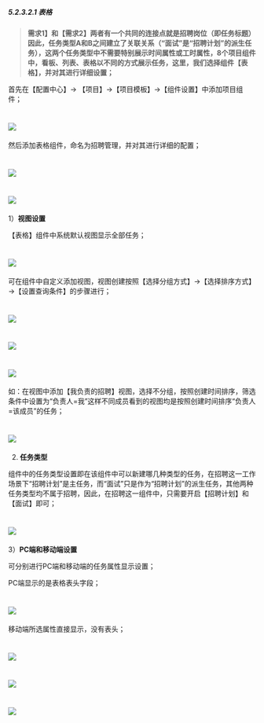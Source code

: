 ##### 5.2.3.2.1 表格

> **需求1】和【需求2】两者有一个共同的连接点就是招聘岗位（即任务标题）因此，任务类型A和B之间建立了关联关系（“面试”是“招聘计划”的派生任务），这两个任务类型中不需要特别展示时间属性或工时属性，8个项目组件中，看板、列表、表格以不同的方式展示任务，这里，我们选择组件【表格】，并对其进行详细设置；**

首先在【配置中心】→ 【项目】→【项目模板】→【组件设置】中添加项目组件；

# ![](/assets/3组件管理-添加项目组件1.png)

然后添加表格组件，命名为招聘管理，并对其进行详细的配置；

# ![](/assets/3组件管理-添加项目组件-表格.png)

# ![](/assets/3组件管理-添加项目组件-表格配置.png)

1）**视图设置**

【表格】组件中系统默认视图显示全部任务；

# ![](/assets/3组件管理-表格-视图设置1.png)

可在组件中自定义添加视图，视图创建按照【选择分组方式】→【选择排序方式】→【设置查询条件】的步骤进行；

# ![](/assets/3组件管理-表格-视图设置2.png)

# ![](/assets/3组件管理-表格-视图设置-我负责的任务配置.png)

# ![](/assets/3组件管理-表格-视图设置-我负责的任务配置2.png)

如：在视图中添加【我负责的招聘】视图，选择不分组，按照创建时间排序，筛选条件中设置为“负责人=我”这样不同成员看到的视图均是按照创建时间排序“负责人=该成员”的任务；

# ![](/assets/3组件管理-表格-视图设置-我负责的任务配置3.png)

2) **任务类型**

组件中的任务类型设置即在该组件中可以新建哪几种类型的任务，在招聘这一工作场景下“招聘计划”是主任务，而“面试”只是作为“招聘计划”的派生任务，其他两种任务类型均不属于招聘，因此，在招聘这一组件中，只需要开启【招聘计划】和【面试】即可；

# ![](/assets/3组件管理-表格-任务设置.png)

3）**PC端和移动端设置**

可分别进行PC端和移动端的任务属性显示设置；

PC端显示的是表格表头字段；

# ![](/assets/3组件管理-表格-PC端设置.png)

移动端所选属性直接显示，没有表头；

# ![](/assets/3组件管理-表格-移动端设置1.png)

# ![](/assets/3组件管理-表格-移动端设置2.png)

# ![](/assets/3组件管理-表格-移动端设置3.png)
